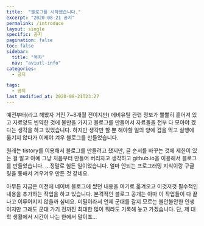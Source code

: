 ```yaml
---
title:  "블로그를 시작했습니다."
excerpt: "2020-08-21 공지"
permalink: /introduce
layout: single
specific: 공지
pagination: false
toc: false
sidebar:
  title: "목차"
  nav: "aviutl-info"
categories:
  - 공지

tags:
  - 공지
last_modified_at: 2020-08-21T23:27
---
```

예전부터(라고 해봤자 거진 7~8개월 전이지만) 에비유틸 관련 정보가 뿔뿔히 흩어져 있고 자료양도 빈약한 것에 불만을 가지고 블로그를 만들어서 자료들을 전부 다 모아야 겠다는 생각을 하고 있었습니다. 하지만 생각만 할 뿐 해야할 일의 양에 겁을 먹고 실행에 옮기지 않다가 이제야 겨우 블로그를 만들었습니다.
 
원래는 tistory를 이용해서 블로그를 만들려고 했지만, 글 순서를 바꾸는 것에 제한이 있는 걸 알고 아예 그냥 처음부터 만들어 버리자고 생각하고 github.io을 이용해서 블로그를 만들었습니다. ...정말로 힘든 일이었습니다. 얼마 안되는 프로그래밍 지식이랑 구글링을 통해서 겨우겨우 만든 것 같네요.
 
아무튼 지금은 이전에 네이버 블로그에 썼던 내용을 여기로 옮겨오고 이것저것 필수적인 내용을 추가하는 작업을 하고 있습니다. 본격적인 블로그 공개는 아마 이 작업들이 다 끝나고 이루어지지 않을까 싶네요. 미필이라서 언제 군대를 갈지 모르는 불안불안한 인생이지만 그래도 군대 가기 전까진 최대한 많이 뭐라도 기록해 놓고 가겠습니다. 단, 제 대학 생활에서 시간이 나는 한에서 말이죠...